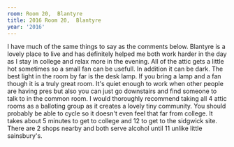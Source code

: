 ```yaml
---
room: Room 20,  Blantyre
title: 2016 Room 20,  Blantyre
year: '2016'
---
```


I have much of the same things to say as the comments below. Blantyre is a lovely place to live and has definitely helped me both work harder in the day as I stay in college and relax more in the evening. All of the attic gets a little hot sometimes so a small fan can be usefull. In addition it can be dark. The best light in the room by far is the desk lamp. If you bring a lamp and a fan though it is a truly great room. It's quiet enough to work when other people are having pres but also you can just go downstairs and find someone to talk to in the common room. I would thoroughly recommend taking all 4 attic rooms as a balloting group as it creates a lovely tiny community. You should probably be able to cycle so it doesn't even feel that far from college. It takes about 5 minutes to get to college and 12 to get to the sidgwick site. There are 2 shops nearby and both serve alcohol until 11 unlike little sainsbury's.